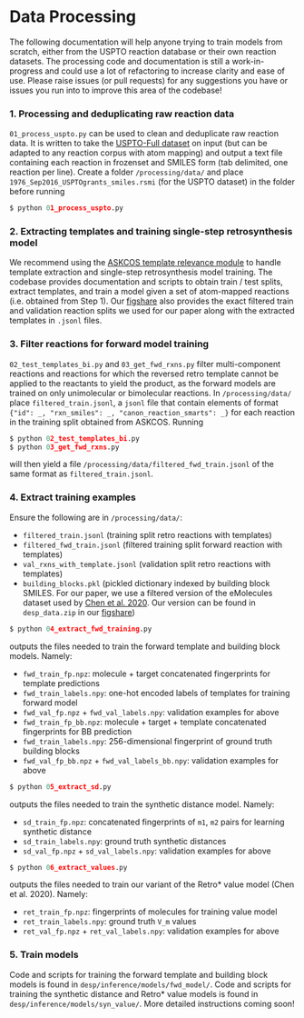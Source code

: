 # Data Processing

The following documentation will help anyone trying to train models from scratch, either from the USPTO reaction database or their own reaction datasets. The processing code and documentation is still a work-in-progress and could use a lot of refactoring to increase clarity and ease of use. Please raise issues (or pull requests) for any suggestions you have or issues you run into to improve this area of the codebase!

### 1. Processing and deduplicating raw reaction data

`01_process_uspto.py` can be used to clean and deduplicate raw reaction data. It is written to take the  [USPTO-Full dataset](https://figshare.com/articles/dataset/Chemical_reactions_from_US_patents_1976-Sep2016_/5104873) on input (but can be adapted to any reaction corpus with atom mapping) and output a text file containing each reaction in frozenset and SMILES form (tab delimited, one reaction per line). Create a folder `/processing/data/` and place `1976_Sep2016_USPTOgrants_smiles.rsmi` (for the USPTO dataset) in the folder before running
```Python
$ python 01_process_uspto.py
```

### 2. Extracting templates and training single-step retrosynthesis model

We recommend using the [ASKCOS template relevance module](https://gitlab.com/mlpds_mit/askcosv2/retro/template_relevance) to handle template extraction and single-step retrosynthesis model training. The codebase provides documentation and scripts to obtain train / test splits, extract templates, and train a model given a set of atom-mapped reactions (i.e. obtained from Step 1). Our [figshare](https://figshare.com/articles/preprint/25956076) also provides the exact filtered train and validation reaction splits we used for our paper along with the extracted templates in `.jsonl` files.

### 3. Filter reactions for forward model training

`02_test_templates_bi.py` and `03_get_fwd_rxns.py` filter multi-component reactions and reactions for which the reversed retro template cannot be applied to the reactants to yield the product, as the forward models are trained on only unimolecular or bimolecular reactions. In `/processing/data/` place `filtered_train.jsonl`, a `jsonl` file that contain elements of format `{"id": _, "rxn_smiles": _, "canon_reaction_smarts": _}` for each reaction in the training split obtained from ASKCOS. Running
```Python
$ python 02_test_templates_bi.py
$ python 03_get_fwd_rxns.py
```
will then yield a file `/processing/data/filtered_fwd_train.jsonl` of the same format as `filtered_train.jsonl`.

### 4. Extract training examples

Ensure the following are in `/processing/data/`:
- `filtered_train.jsonl` (training split retro reactions with templates)
- `filtered_fwd_train.jsonl` (filtered training split forward reaction with templates)
- `val_rxns_with_template.jsonl` (validation split retro reactions with templates)
- `building_blocks.pkl` (pickled dictionary indexed by building block SMILES. For our paper, we use a filtered version of the eMolecules dataset used by [Chen et al. 2020](https://www.dropbox.com/s/ar9cupb18hv96gj/retro_data.zip?e=1&dl=0). Our version can be found in `desp_data.zip` in our [figshare](https://figshare.com/articles/preprint/25956076))

```Python
$ python 04_extract_fwd_training.py
```
outputs the files needed to train the forward template and building block models. Namely:
- `fwd_train_fp.npz`: molecule + target concatenated fingerprints for template predictions
- `fwd_train_labels.npy`: one-hot encoded labels of templates for training forward model
- `fwd_val_fp.npz` + `fwd_val_labels.npy`: validation examples for above
- `fwd_train_fp_bb.npz`: molecule + target + template concatenated fingerprints for BB prediction
- `fwd_train_labels.npy`: 256-dimensional fingerprint of ground truth building blocks
- `fwd_val_fp_bb.npz` + `fwd_val_labels_bb.npy`: validation examples for above

```Python
$ python 05_extract_sd.py
```
outputs the files needed to train the synthetic distance model. Namely:
- `sd_train_fp.npz`: concatenated fingerprints of `m1`, `m2` pairs for learning synthetic distance 
- `sd_train_labels.npy`: ground truth synthetic distances
- `sd_val_fp.npz` + `sd_val_labels.npy`: validation examples for above

```Python
$ python 06_extract_values.py
```
outputs the files needed to train our variant of the Retro* value model (Chen et al. 2020). Namely:
- `ret_train_fp.npz`: fingerprints of molecules for training value model
- `ret_train_labels.npy`: ground truth `V_m` values
- `ret_val_fp.npz` + `ret_val_labels.npy`: validation examples for above

### 5. Train models

Code and scripts for training the forward template and building block models is found in `desp/inference/models/fwd_model/`. Code and scripts for training the synthetic distance and Retro* value models is found in `desp/inference/models/syn_value/`. More detailed instructions coming soon!